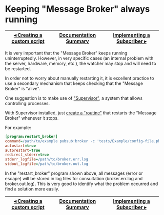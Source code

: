 # Keeping "Message Broker" always running

[◂ Creating a custom script](05-creating-custom-script.md) | [Documentation Summary](index.md) | [Implementing a Subscriber ▸](07-implementing-a-subscriber.md)
-- | -- | --

It is very important that the "Message Broker" keeps running uninterruptedly. However, in very specific cases (an internal problem with the server, hardware, memory, etc.), the watcher may stop and will need to be restarted.

In order not to worry about manually restarting it, it is excellent practice to use a secondary mechanism that keeps checking that the "Message Broker" is "alive".

One suggestion is to make use of ["Supervisor"](http://supervisord.org/introduction.html), a system that allows controlling processes.

With Supervisor installed, just [create a "routine"](http://supervisord.org/running.html#adding-a-program) that restarts the "Message Broker" whenever it stops.

For example:

```ini
[program:restart_broker]
command=/path/to/example pubsub:broker -c 'tests/Example/config-file.php' -v
autostart=true
autorestart=true
redirect_stderr=true
stderr_logfile=/path/to/broker.err.log
stdout_logfile=/path/to/broker.out.log
```

In the "restart_broker" program shown above, all messages (error or escape) will be stored in log files for consultation (broker.err.log and broker.out.log). This is very good to identify what the problem occurred and find a solution more easily.

[◂ Creating a custom script](05-creating-custom-script.md) | [Documentation Summary](index.md) | [Implementing a Subscriber ▸](07-implementing-a-subscriber.md)
-- | -- | --
